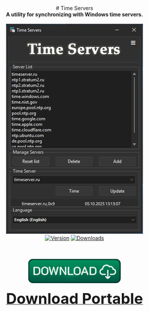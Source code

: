 <div align="center">
# Time Servers
</div>
<div align=center>
<b>A utility for synchronizing with Windows time servers.</b><br></br>
</div>

<div align="center">
  <img src=https://raw.githubusercontent.com/markovuser/Time-Servers/main/assets/TimeServer.jpg>
</div>

<div align="center">
<a href="https://github.com/markovuser/Time-Servers/releases/latest"><img src="https://img.shields.io/github/v/release/markovuser/Time-Servers?style=for-the-badge&labelColor=3d3d3d&color=179962" alt="Version"></a>
<a href="https://github.com/markovuser/Time-Servers/releases"><img src="https://img.shields.io/github/downloads/markovuser/Time-Servers/total?style=for-the-badge&logo=github&color=blue" alt="Downloads"></a>

</div>
<br><br>

<div align="center">
  
[<img src="https://raw.githubusercontent.com/markovuser/Time-Servers/main/assets/download.png" width="250" alt="Download">](https://github.com/markovuser/Time-Servers/releases/latest/download/Time.Servers.setup.exe)

<a href="https://github.com/markovuser/Time-Servers/releases/latest/download/Time.Servers.zip" target="_blank" title="FileList"><b><span style="font-display:auto;font-size: 40px;">Download Portable</span></b></a>

</div>

